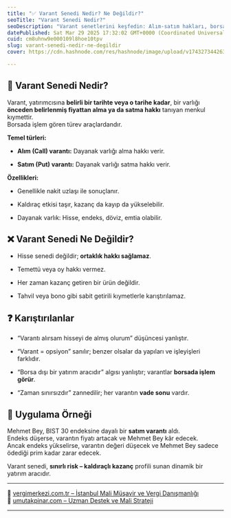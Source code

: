 ```yaml
---
title: "✅ Varant Senedi Nedir? Ne Değildir?"
seoTitle: "Varant Senedi Nedir?"
seoDescription: "Varant senetlerini keşfedin: Alım-satım hakları, borsa işlemleri ve yatırım farkları hakkında bilinmesi gerekenler"
datePublished: Sat Mar 29 2025 17:32:02 GMT+0000 (Coordinated Universal Time)
cuid: cm8uhnw9e000109l8hoe10tpv
slug: varant-senedi-nedir-ne-degildir
cover: https://cdn.hashnode.com/res/hashnode/image/upload/v1743273442637/1a397dbb-a01f-4f02-878a-a208ed73e1b2.webp

---
```


## 🔹 Varant Senedi Nedir?

Varant, yatırımcısına **belirli bir tarihte veya o tarihe kadar**, bir varlığı **önceden belirlenmiş fiyattan alma ya da satma hakkı** tanıyan menkul kıymettir.  
Borsada işlem gören türev araçlardandır.

**Temel türleri:**

* **Alım (Call) varantı:** Dayanak varlığı alma hakkı verir.
    
* **Satım (Put) varantı:** Dayanak varlığı satma hakkı verir.
    

**Özellikleri:**

* Genellikle nakit uzlaşı ile sonuçlanır.
    
* Kaldıraç etkisi taşır, kazanç da kayıp da yükselebilir.
    
* Dayanak varlık: Hisse, endeks, döviz, emtia olabilir.
    

## ❌ Varant Senedi Ne Değildir?

* Hisse senedi değildir; **ortaklık hakkı sağlamaz**.
    
* Temettü veya oy hakkı vermez.
    
* Her zaman kazanç getiren bir ürün değildir.
    
* Tahvil veya bono gibi sabit getirili kıymetlerle karıştırılamaz.
    

## ❓ Karıştırılanlar

* “Varantı alırsam hisseyi de almış olurum” düşüncesi yanlıştır.
    
* “Varant = opsiyon” sanılır; benzer olsalar da yapıları ve işleyişleri farklıdır.
    
* “Borsa dışı bir yatırım aracıdır” algısı yanlıştır; varantlar **borsada işlem görür**.
    
* “Zaman sınırsızdır” zannedilir; her varantın **vade sonu** vardır.
    

## 🧠 Uygulama Örneği

Mehmet Bey, BIST 30 endeksine dayalı bir **satım varantı** aldı.  
Endeks düşerse, varantın fiyatı artacak ve Mehmet Bey kâr edecek.  
Ancak endeks yükselirse, varantın değeri düşecek ve Mehmet Bey sadece ödediği prim kadar zarar edecek.

Varant senedi, **sınırlı risk – kaldıraçlı kazanç** profili sunan dinamik bir yatırım aracıdır.

---

🔗 [vergimerkezi.com.tr – İstanbul Mali Müşavir ve Vergi Danışmanlığı](https://vergimerkezi.com.tr)  
🔗 [umutakpinar.com – Uzman Destek ve Mali Strateji](https://umutakpinar.com)

---